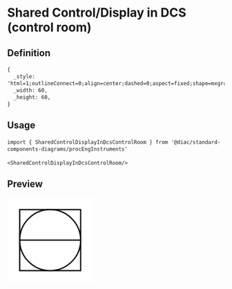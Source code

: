 # Shared Control/Display in DCS (control room)

## Definition

```
{
  _style: 'html=1;outlineConnect=0;align=center;dashed=0;aspect=fixed;shape=mxgraph.pid2inst.sharedCont;mounting=room',
  _width: 60,
  _height: 60,
}
```

## Usage

```
import { SharedControlDisplayInDcsControlRoom } from '@diac/standard-components-diagrams/procEngInstruments'

<SharedControlDisplayInDcsControlRoom/>
```

## Preview

<img src="./shared-control-display-in-dcs-control-room.png" width="200"/>

